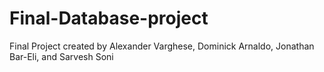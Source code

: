 # Final-Database-project
Final Project created by Alexander Varghese, Dominick Arnaldo, Jonathan Bar-Eli, and Sarvesh Soni

